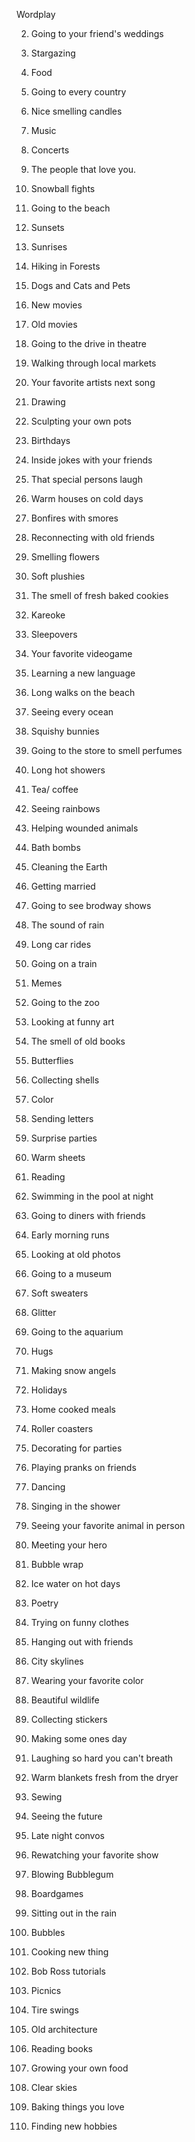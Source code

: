 Wordplay

2. Going to your friend's weddings

3. Stargazing

4. Food

5. Going to every country

6. Nice smelling candles

7. Music

8. Concerts

9. The people that love you.

10. Snowball fights

11. Going to the beach

12. Sunsets

13. Sunrises

14. Hiking in Forests

15. Dogs and Cats and Pets

16. New movies

17. Old movies

18. Going to the drive in theatre

19. Walking through local markets

20. Your favorite artists next song

21. Drawing

22. Sculpting your own pots

23. Birthdays

24. Inside jokes with your friends

25. That special persons laugh

26. Warm houses on cold days

27. Bonfires with smores

28. Reconnecting with old friends

29. Smelling flowers

30. Soft plushies

31. The smell of fresh baked cookies

32. Kareoke

33. Sleepovers

34. Your favorite videogame

35. Learning a new language

36. Long walks on the beach

37. Seeing every ocean

38. Squishy bunnies

39. Going to the store to smell perfumes

40. Long hot showers

41. Tea/ coffee

42. Seeing rainbows

43. Helping wounded animals

44. Bath bombs

45. Cleaning the Earth

46. Getting married

47. Going to see brodway shows

48. The sound of rain

49. Long car rides

50. Going on a train

51. Memes

52. Going to the zoo

53. Looking at funny art

54. The smell of old books

55. Butterflies

56. Collecting shells

57. Color

58. Sending letters

59. Surprise parties

60. Warm sheets

61. Reading

62. Swimming in the pool at night

63. Going to diners with friends

64. Early morning runs

65. Looking at old photos

66. Going to a museum

67. Soft sweaters

68. Glitter

69. Going to the aquarium

70. Hugs

71. Making snow angels

72. Holidays

73. Home cooked meals

74. Roller coasters

75. Decorating for parties

76. Playing pranks on friends

77. Dancing

78. Singing in the shower

79. Seeing your favorite animal in person

80. Meeting your hero

81. Bubble wrap

82. Ice water on hot days

83. Poetry

84. Trying on funny clothes

85. Hanging out with friends

86. City skylines

87. Wearing your favorite color

88. Beautiful wildlife

89. Collecting stickers

90. Making some ones day

91. Laughing so hard you can't breath

92. Warm blankets fresh from the dryer

93. Sewing

94. Seeing the future

95. Late night convos

96. Rewatching your favorite show

97. Blowing Bubblegum

98. Boardgames

99. Sitting out in the rain

100. Bubbles

101. Cooking new thing

102. Bob Ross tutorials

103. Picnics

104. Tire swings

105. Old architecture

106. Reading books

107. Growing your own food

108. Clear skies

109. Baking things you love

110. Finding new hobbies